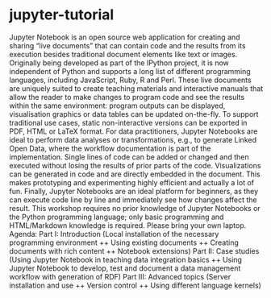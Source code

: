# jupyter-tutorial
Jupyter Notebook is an open source web application for creating and sharing “live documents” that can contain code and the results from its execution besides traditional document elements like text or images. Originally being developed as part of the IPython project, it is now independent of Python and supports a long list of different programming languages, including JavaScript, Ruby, R and Perl.
These live documents are uniquely suited to create teaching materials and interactive manuals that allow the reader to make changes to program code and see the results within the same environment: program outputs can be displayed, visualisation graphics or data tables can be updated on-the-fly. To support traditional use cases, static non-interactive versions can be exported in PDF, HTML or LaTeX format.
For data practitioners, Jupyter Notebooks are ideal to perform data analyses or transformations, e.g., to generate Linked Open Data, where the workflow documentation is part of the implementation. Single lines of code can be added or changed and then executed without losing the results of prior parts of the code. Visualizations can be generated in code and are directly embedded in the document. This makes prototyping and experimenting highly efficient and actually a lot of fun. Finally, Jupyter Notebooks are an ideal platform for beginners, as they can execute code line by line and immediately see how changes affect the result.
This workshop requires no prior knowledge of Jupyter Notebooks or the Python programming language; only basic programming and HTML/Markdown knowledge is required. Please bring your own laptop.
Agenda:
Part I: Introduction (Local installation of the necessary programming environment ++ Using existing documents ++ Creating documents with rich content ++ Notebook extensions)
Part II: Case studies (Using Jupyter Notebook in teaching data integration basics ++ Using Jupyter Notebook to develop, test and document a data management workflow with generation of RDF)
Part III: Advanced topics (Server installation and use ++ Version control ++ Using different language kernels)
